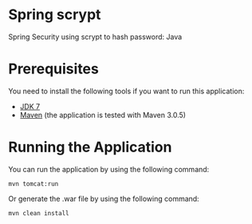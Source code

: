 # Spring scrypt
Spring Security using scrypt to hash password: Java

Prerequisites
=============

You need to install the following tools if you want to run this application:

* [JDK 7](http://www.oracle.com/technetwork/java/javase/downloads/jdk7-downloads-1880260.html)
* [Maven](http://maven.apache.org/) (the application is tested with Maven 3.0.5)


Running the Application
=======================

You can run the application by using the following command:

    mvn tomcat:run

Or generate the .war file by using the following command:

	mvn clean install
